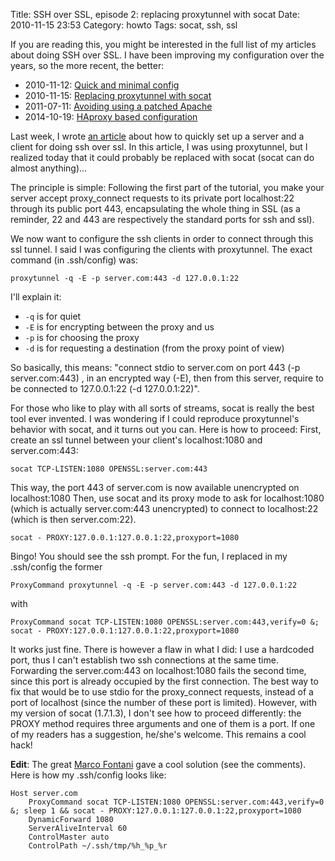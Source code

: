 Title: SSH over SSL, episode 2: replacing proxytunnel with socat
Date: 2010-11-15 23:53
Category: howto
Tags: socat, ssh, ssl

If you are reading this, you might be interested in the full list of my
articles about doing SSH over SSL. I have been improving my configuration
over the years, so the more recent, the better:

* 2010-11-12: [Quick and minimal config](/ssh-over-ssl-a-quick-and-minimal-config.html)
* 2010-11-15: [Replacing proxytunnel with socat](/ssh-over-ssl-episode-2-replacing-proxytunnel-with-socat.html)
* 2011-07-11: [Avoiding using a patched Apache](/ssh-over-ssl-episode-3-avoiding-using-a-patched-apache.html)
* 2014-10-19: [HAproxy based configuration](/ssh-over-ssl-episode-4-a-haproxy-based-configuration.html)

Last week, I wrote [an article][1] about how to quickly set up a server
and a client for doing ssh over ssl.  In this article, I was using
proxytunnel, but I realized today that it could probably be replaced with
socat (socat can do almost anything)...

The principle is simple: Following the first part of
the tutorial, you make your server accept proxy\_connect requests
to its private port localhost:22 through its public port 443,
encapsulating the whole thing in SSL (as a reminder, 22 and 443 are
respectively the standard ports for ssh and ssl).

We now want to configure the ssh clients in order to connect through this
ssl tunnel. I said I was configuring the clients with proxytunnel. The
exact command (in .ssh/config) was:

    proxytunnel -q -E -p server.com:443 -d 127.0.0.1:22

I'll explain it:

- `-q` is for quiet
- `-E` is for encrypting between the proxy and us
- `-p` is for choosing the proxy
- `-d` is for requesting a destination (from the proxy point of view)

So basically, this means: "connect stdio to server.com on port 443 (-p
server.com:443) , in an encrypted way (-E), then from this server, require
to be connected to 127.0.0.1:22 (-d 127.0.0.1:22)".

For those who like to play with all sorts of streams, socat is really the
best tool ever invented. I was wondering if I could reproduce
proxytunnel's behavior with socat, and it turns out you can. Here is how
to proceed: First, create an ssl tunnel between your client's
localhost:1080 and server.com:443:

    socat TCP-LISTEN:1080 OPENSSL:server.com:443

This way, the port 443 of server.com is now available unencrypted
on localhost:1080 Then, use socat and its proxy mode to ask for
localhost:1080 (which is actually server.com:443 unencrypted) to
connect to localhost:22 (which is then server.com:22).

    socat - PROXY:127.0.0.1:127.0.0.1:22,proxyport=1080

Bingo! You should see the ssh prompt. For the fun, I replaced in my
.ssh/config the former

    ProxyCommand proxytunnel -q -E -p server.com:443 -d 127.0.0.1:22

with

    ProxyCommand socat TCP-LISTEN:1080 OPENSSL:server.com:443,verify=0 &; socat - PROXY:127.0.0.1:127.0.0.1:22,proxyport=1080

It works just fine. There is however a flaw in what I did: I use a
hardcoded port, thus I can't establish two ssh connections at the
same time. Forwarding the server.com:443 on localhost:1080 fails
the second time, since this port is already occupied by the first
connection. The best way to fix that would be to use stdio for the
proxy\_connect requests, instead of a port of localhost (since the
number of these port is limited). However, with my version of socat
(1.7.1.3), I don't see how to proceed differently: the PROXY method
requires three arguments and one of them is a port. If one of my
readers has a suggestion, he/she's welcome. This remains a cool hack!

**Edit**: The great [Marco Fontani][2] gave a cool solution (see the
comments). Here is how my .ssh/config looks like:

    Host server.com
        ProxyCommand socat TCP-LISTEN:1080 OPENSSL:server.com:443,verify=0 &; sleep 1 && socat - PROXY:127.0.0.1:127.0.0.1:22,proxyport=1080
        DynamicForward 1080
        ServerAliveInterval 60
        ControlMaster auto
        ControlPath ~/.ssh/tmp/%h_%p_%r

[1]: ../ssh-over-ssl-a-quick-and-minimal-config.html
[2]: https://darkpan.com/
